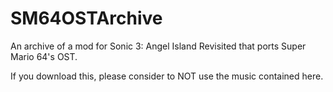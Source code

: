 # SM64OSTArchive
An archive of a mod for Sonic 3: Angel Island Revisited that ports Super Mario 64's OST.

If you download this, please consider to NOT use the music contained here. 
